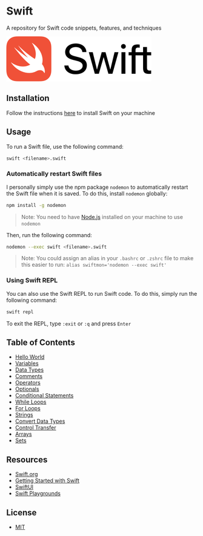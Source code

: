 # Swift

A repository for Swift code snippets, features, and techniques

![logo](./logo.svg 'logo')

## Installation

Follow the instructions [here](https://www.swift.org/install/macos/) to install Swift on your machine

## Usage

To run a Swift file, use the following command:

```bash
swift <filename>.swift
```

### Automatically restart Swift files

I personally simply use the npm package `nodemon` to automatically restart the Swift file when it is saved. To do this, install `nodemon` globally:

```bash
npm install -g nodemon
```

> Note: You need to have [Node.js](https://nodejs.org/en) installed on your machine to use `nodemon`

Then, run the following command:

```bash
nodemon --exec swift <filename>.swift
```

> Note: You could assign an alias in your `.bashrc` or `.zshrc` file to make this easier to run:
> `alias swiftmon='nodemon --exec swift'`

### Using Swift REPL

You can also use the Swift REPL to run Swift code. To do this, simply run the following command:

```bash
swift repl
```

To exit the REPL, type `:exit` or `:q` and press `Enter`

## Table of Contents

- [Hello World](./examples/HelloWorld.swift)
- [Variables](./examples/Variables.swift)
- [Data Types](./examples/DataTypes.swift)
- [Comments](./examples/Comments.swift)
- [Operators](./examples/Operators.swift)
- [Optionals](./examples/Optionals.swift)
- [Conditional Statements](./examples/ConditionalStatements.swift)
- [While Loops](./examples/WhileLoops.swift)
- [For Loops](./examples/ForLoops.swift)
- [Strings](./examples/Strings.swift)
- [Convert Data Types](./examples/ConvertDataTypes.swift)
- [Control Transfer](./examples/ControlTransfer.swift)
- [Arrays](./examples/Arrays.swift)
- [Sets](./examples/Sets.swift)

## Resources

- [Swift.org](https://www.swift.org/)
- [Getting Started with Swift](https://www.swift.org/getting-started/)
- [SwiftUI](https://www.swift.org/getting-started/swiftui/)
- [Swift Playgrounds](https://www.apple.com/swift/playgrounds/)

## License

- [MIT](LICENSE.md)
